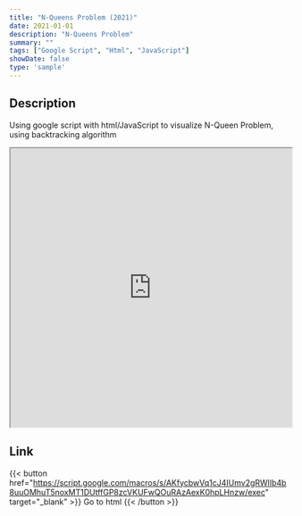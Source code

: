 ```yaml
---
title: "N-Queens Problem (2021)"
date: 2021-01-01
description: "N-Queens Problem"
summary: ""
tags: ["Google Script", "Html", "JavaScript"]
showDate: false
type: 'sample'
---
```


## Description

Using google script with html/JavaScript to visualize N-Queen Problem, using backtracking algorithm

<iframe sandbox="allow-same-origin allow-forms allow-popups allow-modals allow-scripts allow-pointer-lock" class="wuksD5" title="Embedded Content" name="htmlComp-iframe" width="100%" height="500px" allow="fullscreen" data-src="" src="https://script.google.com/macros/s/AKfycbwVq1cJ4IUmv2gRWlIb4b8uuOMhuT5noxMT1DUtffGP8zcVKUFwQOuRAzAexK0hpLHnzw/exec"></iframe>

## Link

{{< button href="https://script.google.com/macros/s/AKfycbwVq1cJ4IUmv2gRWlIb4b8uuOMhuT5noxMT1DUtffGP8zcVKUFwQOuRAzAexK0hpLHnzw/exec" target="_blank" >}}
Go to html
{{< /button >}}